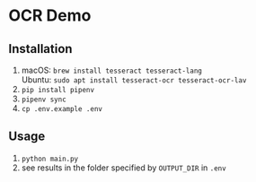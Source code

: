 # OCR Demo

## Installation

1. macOS: `brew install tesseract tesseract-lang`\
Ubuntu: `sudo apt install tesseract-ocr tesseract-ocr-lav`
2. `pip install pipenv`
3. `pipenv sync`
4. `cp .env.example .env`

## Usage

1. `python main.py`
2. see results in the folder specified by `OUTPUT_DIR` in `.env`
